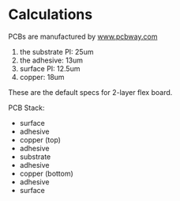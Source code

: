 # Calculations

PCBs are manufactured by www.pcbway.com

1. the substrate PI: 25um
2. the adhesive: 13um
3. surface PI: 12.5um
4. copper: 18um

These are the default specs for 2-layer flex board.

PCB Stack:
- surface
- adhesive
- copper (top)
- adhesive
- substrate
- adhesive
- copper (bottom)
- adhesive
- surface

